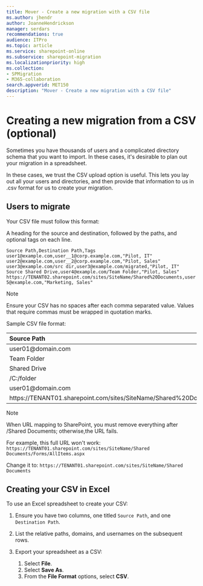 ```yaml
---
title: Mover - Create a new migration with a CSV file
ms.author: jhendr
author: JoanneHendrickson
manager: serdars
recommendations: true
audience: ITPro
ms.topic: article
ms.service: sharepoint-online
ms.subservice: sharepoint-migration
ms.localizationpriority: high
ms.collection: 
- SPMigration
- M365-collaboration
search.appverid: MET150
description: "Mover - Create a new migration with a CSV file"
---
```

# Creating a new migration from a CSV (optional)

Sometimes you have thousands of users and a complicated directory schema that you want to import. In these cases, it's desirable to plan out your migration in a spreadsheet.

In these cases, we trust the CSV upload option is useful. This lets you lay out all your users and directories, and then provide that information to us in .csv format for us to create your migration.

## Users to migrate

Your CSV file must follow this format:

A heading for the source and destination, followed by the paths, and optional tags on each line.

`Source Path,Destination Path,Tags`</br>
`user1@example.com,user__1@corp.example.com,"Pilot, IT"`</br>
`user2@example.com,user__2@corp.example.com,"Pilot, Sales"`</br>
`user3@example.com/src dir,user3@example.com/migrated,"Pilot, IT"`</br>
`Source Shared Drive,user4@example.com/Team Folder,"Pilot, Sales"`</br>
`https://TENANT02.sharepoint.com/sites/SiteName/Shared%20Documents,user5@example.com,"Marketing, Sales"`</br>

>[!Note]
>Ensure your CSV has no spaces after each comma separated value. Values that require commas must be wrapped in quotation marks.

Sample CSV file format:

|Source Path|Destination Path|Tags|
|:-----	|:-----	|:-----	|
|user01@domain<span><span>.com|user_01@domain.<span><span>com|
|Team Folder|user_02@domain.<span><span>com|
|Shared Drive|user_03@domain.<span><span>com|
|/C:/folder|user_04@domain.<span><span>com|
|user01@domain<span><span>.<span><span>com|https<span><span>://TENANT01.<span><span>sharepoint.<span><span>com/sites/SiteName/Shared%20Documents|
|https<span><span>://<span><span>TENANT01.sharepoint.<span><span>com/sites/SiteName/Shared%20Documents|https<span><span>://TENANT02.<span><span>sharepoint.<span><span>com/sites/SiteName/Shared%20Documents|

>[!Note]
>When URL mapping to SharePoint, you must remove everything after /Shared Documents; otherwise,the URL fails.

For example, this full URL won't work:
`https://TENANT01.sharepoint.com/sites/SiteName/Shared Documents/Forms/AllItems.aspx`

Change it to:
`https://TENANT01.sharepoint.com/sites/SiteName/Shared Documents`

## Creating your CSV in Excel

To use an Excel spreadsheet to create your CSV:

1. Ensure you have two columns, one titled `Source Path`, and one `Destination Path`.

2. List the relative paths, domains, and usernames on the subsequent rows.

3. Export your spreadsheet as a CSV:

   1. Select **File**. 
   1. Select **Save As**.
   1. From the **File Format** options, select **CSV**.
